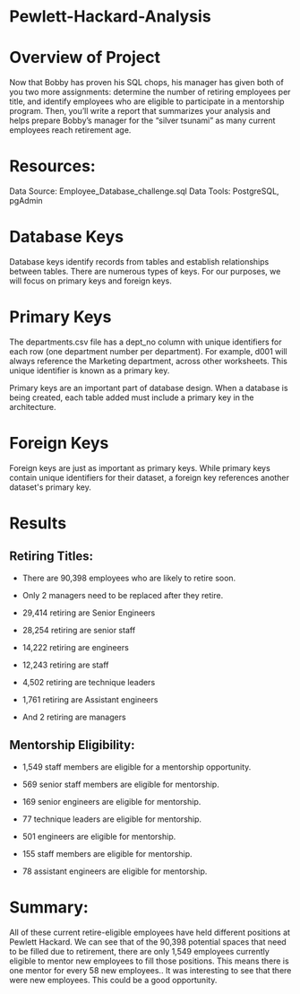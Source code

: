 # Pewlett-Hackard-Analysis

# Overview of Project

Now that Bobby has proven his SQL chops, his manager has given both of you two more assignments: determine the number of retiring employees per title, and identify employees who are eligible to participate in a mentorship program. Then, you’ll write a report that summarizes your analysis and helps prepare Bobby’s manager for the “silver tsunami” as many current employees reach retirement age.

# Resources:
Data Source: Employee_Database_challenge.sql
Data Tools: PostgreSQL, pgAdmin

# Database Keys
Database keys identify records from tables and establish relationships between tables. There are numerous types of keys. For our purposes, we will focus on primary keys and foreign keys.

# Primary Keys
The departments.csv file has a dept_no column with unique identifiers for each row (one department number per department). For example, d001 will always reference the Marketing department, across other worksheets. This unique identifier is known as a primary key.

Primary keys are an important part of database design. When a database is being created, each table added must include a primary key in the architecture.

# Foreign Keys
Foreign keys are just as important as primary keys. While primary keys contain unique identifiers for their dataset, a foreign key references another dataset's primary key.

# Results

## Retiring Titles:

- There are 90,398 employees who are likely to retire soon.

- Only 2 managers need to be replaced after they retire.

- 29,414 retiring are Senior Engineers

- 28,254 retiring are senior staff

- 14,222 retiring are engineers

- 12,243 retiring are staff

- 4,502 retiring are technique leaders

- 1,761 retiring are Assistant engineers

- And 2 retiring are managers

## Mentorship Eligibility:

- 1,549 staff members are eligible for a mentorship opportunity.

- 569 senior staff members are eligible for mentorship.

- 169 senior engineers are eligible for mentorship.

- 77 technique leaders are eligible for mentorship.

- 501 engineers are eligible for mentorship.

- 155 staff members are eligible for mentorship.

- 78 assistant engineers are eligible for mentorship.

# Summary:
All of these current retire-eligible employees have held different positions at Pewlett Hackard. We can see that of the 90,398 potential spaces that need to be filled due to retirement, there are only 1,549 employees currently eligible to mentor new employees to fill those positions. This means there is one mentor for every 58 new employees.. It was interesting to see that there were new employees. This could be a good opportunity.
